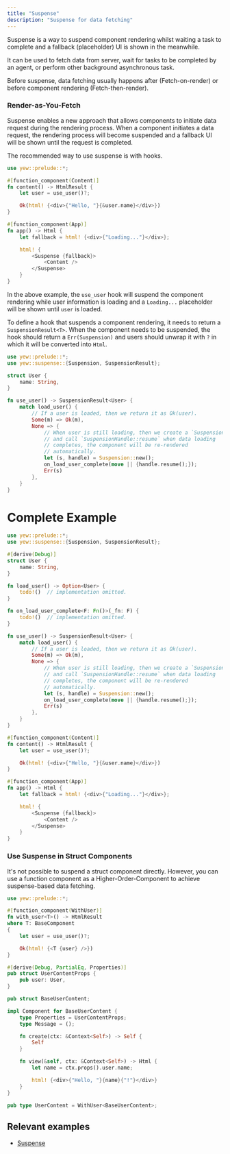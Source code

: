 ```yaml
---
title: "Suspense"
description: "Suspense for data fetching"
---
```


Suspense is a way to suspend component rendering whilst waiting a task
to complete and a fallback (placeholder) UI is shown in the meanwhile.

It can be used to fetch data from server, wait for tasks to be completed
by an agent, or perform other background asynchronous task.

Before suspense, data fetching usually happens after (Fetch-on-render) or before
component rendering (Fetch-then-render).

### Render-as-You-Fetch

Suspense enables a new approach that allows components to initiate data request
during the rendering process. When a component initiates a data request,
the rendering process will become suspended and a fallback UI will be
shown until the request is completed.

The recommended way to use suspense is with hooks.

```rust ,ignore
use yew::prelude::*;

#[function_component(Content)]
fn content() -> HtmlResult {
    let user = use_user()?;

    Ok(html! {<div>{"Hello, "}{&user.name}</div>})
}

#[function_component(App)]
fn app() -> Html {
    let fallback = html! {<div>{"Loading..."}</div>};

    html! {
        <Suspense {fallback}>
            <Content />
        </Suspense>
    }
}
```

In the above example, the `use_user` hook will suspend the component
rendering while user information is loading and a `Loading...` placeholder will
be shown until `user` is loaded.

To define a hook that suspends a component rendering, it needs to return
a `SuspensionResult<T>`. When the component needs to be suspended, the
hook should return a `Err(Suspension)` and users should unwrap it with
`?` in which it will be converted into `Html`.

```rust ,ignore
use yew::prelude::*;
use yew::suspense::{Suspension, SuspensionResult};

struct User {
    name: String,
}

fn use_user() -> SuspensionResult<User> {
    match load_user() {
        // If a user is loaded, then we return it as Ok(user).
        Some(m) => Ok(m),
        None => {
            // When user is still loading, then we create a `Suspension`
            // and call `SuspensionHandle::resume` when data loading
            // completes, the component will be re-rendered
            // automatically.
            let (s, handle) = Suspension::new();
            on_load_user_complete(move || {handle.resume();});
            Err(s)
        },
    }
}
```

# Complete Example

```rust
use yew::prelude::*;
use yew::suspense::{Suspension, SuspensionResult};

#[derive(Debug)]
struct User {
    name: String,
}

fn load_user() -> Option<User> {
    todo!()  // implementation omitted.
}

fn on_load_user_complete<F: Fn()>(_fn: F) {
    todo!()  // implementation omitted.
}

fn use_user() -> SuspensionResult<User> {
    match load_user() {
        // If a user is loaded, then we return it as Ok(user).
        Some(m) => Ok(m),
        None => {
            // When user is still loading, then we create a `Suspension`
            // and call `SuspensionHandle::resume` when data loading
            // completes, the component will be re-rendered
            // automatically.
            let (s, handle) = Suspension::new();
            on_load_user_complete(move || {handle.resume();});
            Err(s)
        },
    }
}

#[function_component(Content)]
fn content() -> HtmlResult {
    let user = use_user()?;

    Ok(html! {<div>{"Hello, "}{&user.name}</div>})
}

#[function_component(App)]
fn app() -> Html {
    let fallback = html! {<div>{"Loading..."}</div>};

    html! {
        <Suspense {fallback}>
            <Content />
        </Suspense>
    }
}
```


### Use Suspense in Struct Components

It's not possible to suspend a struct component directly. However, you
can use a function component as a Higher-Order-Component to
achieve suspense-based data fetching.

```rust ,ignore
use yew::prelude::*;

#[function_component(WithUser)]
fn with_user<T>() -> HtmlResult
where T: BaseComponent
{
    let user = use_user()?;

    Ok(html! {<T {user} />})
}

#[derive(Debug, PartialEq, Properties)]
pub struct UserContentProps {
    pub user: User,
}

pub struct BaseUserContent;

impl Component for BaseUserContent {
    type Properties = UserContentProps;
    type Message = ();

    fn create(ctx: &Context<Self>) -> Self {
        Self
    }

    fn view(&self, ctx: &Context<Self>) -> Html {
        let name = ctx.props().user.name;

        html! {<div>{"Hello, "}{name}{"!"}</div>}
    }
}

pub type UserContent = WithUser<BaseUserContent>;
```

## Relevant examples

- [Suspense](https://github.com/yewstack/yew/tree/master/examples/suspense)

